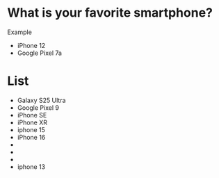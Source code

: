 # What is your favorite smartphone?
Example
- iPhone 12
- Google Pixel 7a

# List
- Galaxy S25 Ultra
- Google Pixel 9
- iPhone SE
- iPhone XR
- iphone 15
- iPhone 16
-
-
-
- iphone 13
